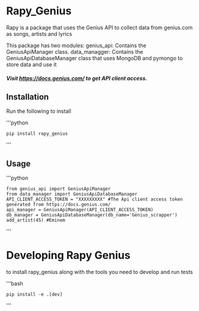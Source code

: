 # Rapy_Genius

Rapy is a package that uses the Genius API to collect data from genius.com as songs, artists and lyrics 

This package has two modules:
    genius_api: Contains the GeniusApiManager class.
    data_managger: Contains the GeniusApiDatabaseManager class that uses MongoDB and pymongo to store data and use it

##### Visit https://docs.genius.com/ to get API client access.

## Installation

Run the following to install

'''python

    pip install rapy_genius

'''

## Usage

'''python

    from genius_api import GeniusApiManager
    from data_manager import GeniusApiDatabaseManager
    API_CLIENT_ACCESS_TOKEN = "XXXXXXXXX" #The Api client access token generated from https://docs.genius.com/
    api_manager = GeniusApiManager(API_CLIENT_ACCESS_TOKEN)
    db_manager = GeniusApiDatabaseManager(db_name='Genius_scrapper')
    add_artist(45) #Eminem
    
'''


# Developing Rapy Genius

to install rapy_genius along with the tools you need to develop and run tests

'''bash

    pip install -e .[dev]

'''






